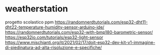 # weatherstation
progetto scolastico ppm
https://randomnerdtutorials.com/esp32-dht11-dht22-temperature-humidity-sensor-arduino-ide/
https://randomnerdtutorials.com/esp32-with-bmp180-barometric-sensor/
https://esp32io.com/tutorials/esp32-light-sensor
https://www.mischianti.org/it/2021/02/17/doit-esp32-dev-kit-v1-immagine-di-piedinatura-ad-alta-risoluzione-e-specifiche/